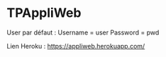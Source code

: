 # TPAppliWeb

User par défaut : 
  Username = user 
  Password = pwd


Lien Heroku : https://appliweb.herokuapp.com/
